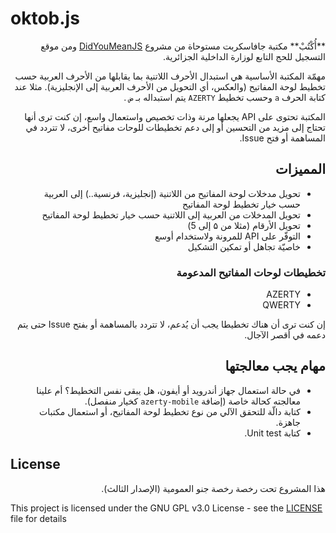 # oktob.js 

<div dir="rtl">
**أُكْتُبْ** مكتبة جافاسكربت مستوحاة من مشروع <a href="https://github.com/ASammour/DidYouMeanJS">DidYouMeanJS</a> ومن موقع التسجيل للحج التابع لوزارة الداخلية الجزائرية. 

مهمّة المكتبة الأساسية هي استبدال الأحرف اللاتنية بما يقابلها من الأحرف العربية حسب تخطيط لوحة المفاتيح (والعكس، أي التحويل من الأحرف العربية إلى الإنجليزية). مثلا عند كتابة الحرف `a` وحسب تخطيط `AZERTY` يتم استبداله بـ `ض` .

المكتبة تحتوى على API يجعلها مرنة وذات تخصيص واستعمال واسع، إن كنت ترى أنها تحتاج إلى مزيد من التحسين أو إلى دعم تخطيطات للوحات مفاتيح أخرى، ﻻ تتردد في المساهمة أو فتح Issue.

## المميزات

* تحويل مدخلات لوحة المفاتيح من اللاتنية (إنجليزية، فرنسية..) إلى العربية حسب خيار تخطيط لوحة المفاتيح
* تحويل المدخلات من العربية إلى اللاتنية حسب خيار تخطيط لوحة المفاتيح
* تحويل الأرقام (مثلا من ۵ إلى 5)
* التوفّر على API للمرونة ولاستخدام أوسع
* خاصيّة تجاهل أو تمكين التشكيل

### تخطيطات لوحات المفاتيح المدعومة

* AZERTY 
* QWERTY

إن كنت ترى أن هناك تخطيطا يجب أن يُدعم، ﻻ تتردد بالمساهمة أو بفتح Issue حتى يتم دعمه في أقصر الآجال.

## مهام يجب معالجتها

- في حالة استعمال جهاز أندرويد أو أيفون، هل يبقى نفس التخطيط؟ أم علينا معالجته كحالة خاصة (إضافة `azerty-mobile` كخيار منفصل).
- كتابة دالّة للتحقق الآلي من نوع تخطيط لوحة المفاتيح، أو استعمال مكتبات جاهزة.
- كتابة Unit test.


</div>


## License

<p dir="rtl">
هذا المشروع تحت رخصة رخصة جنو العمومية (الإصدار الثالث).
</p>

This project is licensed under the GNU GPL v3.0 License - see the [LICENSE](./LICENSE) file for details
